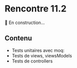 # Rencontre 11.2

🚧 En construction...

## Contenu
- Tests unitaires avec moq: 
- Tests de views, viewsModels 
- Tests de controllers 

